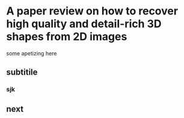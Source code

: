 
# A paper review on how to recover high quality and detail-rich 3D shapes from 2D images
some apetizing here
## subtitile 
### sjk
## next

<!--stackedit_data:
eyJoaXN0b3J5IjpbMjMzMTkyOTddfQ==
-->